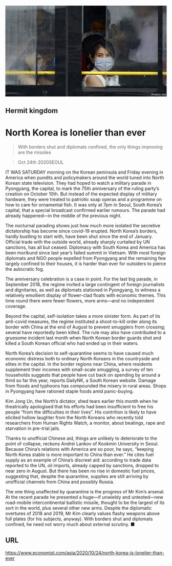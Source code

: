 ![](./images/20201024_ASP006.jpg)

## Hermit kingdom

# North Korea is lonelier than ever

> With borders shut and diplomats confined, the only things improving are the missiles

> Oct 24th 2020SEOUL

IT WAS SATURDAY morning on the Korean peninsula and Friday evening in America when pundits and policymakers around the world tuned into North Korean state television. They had hoped to watch a military parade in Pyongyang, the capital, to mark the 75th anniversary of the ruling party’s creation on October 10th. But instead of the expected display of military hardware, they were treated to patriotic soap operas and a programme on how to care for ornamental fish. It was only at 7pm in Seoul, South Korea’s capital, that a special broadcast confirmed earlier rumours. The parade had already happened—in the middle of the previous night.

The nocturnal parading shows just how much more isolated the secretive dictatorship has become since covid-19 erupted. North Korea’s borders, hardly bustling to start with, have been shut since the end of January. Official trade with the outside world, already sharply curtailed by UN sanctions, has all but ceased. Diplomacy with South Korea and America has been moribund since last year’s failed summit in Vietnam. With most foreign diplomats and NGO people expelled from Pyongyang and the remaining few largely confined to their houses, it is harder than ever for outsiders to pierce the autocratic fog.

The anniversary celebration is a case in point. For the last big parade, in September 2018, the regime invited a large contingent of foreign journalists and dignitaries, as well as diplomats stationed in Pyongyang, to witness a relatively emollient display of flower-clad floats with economic themes. This time round there were fewer flowers, more arms—and no independent coverage.

Beyond the capital, self-isolation takes a more sinister form. As part of its anti-covid measures, the regime instituted a shoot-to-kill order along its border with China at the end of August to prevent smugglers from crossing; several have reportedly been killed. The rule may also have contributed to a gruesome incident last month when North Korean border guards shot and killed a South Korean official who had ended up in their waters.

North Korea’s decision to self-quarantine seems to have caused much economic distress both to ordinary North Koreans in the countryside and elites in the capital. In the border regions near China, where residents supplement their incomes with small-scale smuggling, a survey of ten households suggests that people have cut back on spending by around a third so far this year, reports DailyNK, a South Korean website. Damage from floods and typhoons has compounded the misery in rural areas. Shops in Pyongyang have rationed staple foods amid panic-buying.

Kim Jong Un, the North’s dictator, shed tears earlier this month when he theatrically apologised that his efforts had been insufficient to free his people “from the difficulties in their lives”. His contrition is likely to have elicited hollow laughter from the North Koreans who recently told researchers from Human Rights Watch, a monitor, about beatings, rape and starvation in pre-trial jails.

Thanks to unofficial Chinese aid, things are unlikely to deteriorate to the point of collapse, reckons Andrei Lankov of Kookmin University in Seoul. Because China’s relations with America are so poor, he says, “keeping North Korea stable is more important to China than ever.” He cites fuel supply as an example of China’s discreet aid: according to trade data reported to the UN, oil imports, already capped by sanctions, dropped to near zero in August. But there has been no rise in domestic fuel prices, suggesting that, despite the quarantine, supplies are still arriving by unofficial channels from China and possibly Russia.

The one thing unaffected by quarantine is the progress of Mr Kim’s arsenal. At the recent parade he presented a huge—if unwieldy and untested—new road-mobile intercontinental ballistic missile, thought to be the largest of its sort in the world, plus several other new arms. Despite the diplomatic overtures of 2018 and 2019, Mr Kim clearly values flashy weapons above full plates (for his subjects, anyway). With borders shut and diplomats confined, he need not worry much about external scrutiny. ■

## URL

https://www.economist.com/asia/2020/10/24/north-korea-is-lonelier-than-ever
